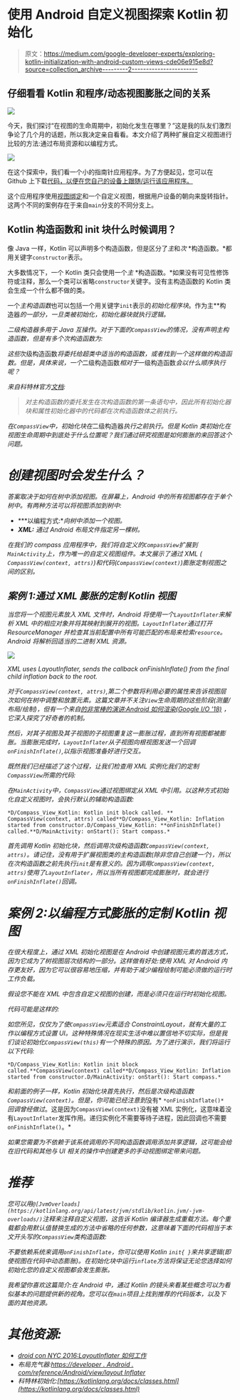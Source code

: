 # 使用 Android 自定义视图探索 Kotlin 初始化

> 原文：<https://medium.com/google-developer-experts/exploring-kotlin-initialization-with-android-custom-views-cde06e915e8d?source=collection_archive---------2----------------------->

## 仔细看看 Kotlin 和程序/动态视图膨胀之间的关系

![](img/1311793a064e071e2c91d0dae8b65d79.png)

今天，我们探讨“在视图的生命周期中，初始化发生在哪里？”这是我的队友们激烈争论了几个月的话题，所以我决定亲自看看。本文介绍了两种扩展自定义视图进行比较的方法:通过布局资源和以编程方式。

![](img/2a163d6ba1b376abeabeeb9ec2926c3e.png)

在这个探索中，我们看一个小的指南针应用程序。为了方便起见，您可以在 Github 上下载[代码，以便在您自己的设备上跟随/运行该应用程序。](https://github.com/ahinchman1/Custom-View-Exploration-Compass)

这个应用程序使用[视图绑定](https://developer.android.com/topic/libraries/view-binding)和一个自定义视图，根据用户设备的朝向来旋转指针。这两个不同的案例存在于来自`main`分支的不同分支上。

## Kotlin 构造函数和 init 块什么时候调用？

像 Java 一样，Kotlin 可以声明多个构造函数，但是区分了*主*和*次* *构造函数。*都用关键字`constructor`表示。

大多数情况下，一个 Kotlin 类只会使用一个*主* *构造函数。*如果没有可见性修饰符或注释，那么一个类可以省略`constructor`关键字。没有主构造函数的 Kotlin 类会生成一个什么都不做的类。

一个*主构造函数*也可以包括一个用关键字`init`表示的*初始化程序块*。作为主**构造器*的一部分，一旦类被初始化，初始化器块就执行逻辑。*

**二级构造器*多用于 Java 互操作。对于下面的`CompassView`的情况，没有声明*主构造函数*，但是有多个*次构造函数*为:*

*这些*次级构造函数*将委托给超类中适当的构造函数，或者找到一个这样做的构造函数。但是，具体来说，一个*二级构造函数*相对于*一级构造函数*会以什么顺序执行呢？*

*来自科特林官方[文档](https://kotlinlang.org/docs/classes.html#secondary-constructors):*

> *对主构造函数的委托发生在次构造函数的第一条语句中，因此所有初始化器块和属性初始化器中的代码都在次构造函数体之前执行。*

*在`CompassView`中，*初始化块*在*二级构造器*执行之前执行。但是 Kotlin 类初始化在视图生命周期中到底处于什么位置呢？我们通过研究视图是如何膨胀的来回答这个问题。*

# *创建视图时会发生什么？*

*答案取决于如何在树中添加视图。在屏幕上，Android 中的所有视图都存在于单个树中。有两种方法可以将视图添加到树中:*

*   ***以编程方式:**向树中添加一个视图。*
*   ***XML:** 通过 Android 布局文件指定另一棵树。*

*在我们的 compass 应用程序中，我们将自定义的`CompassView`扩展到`MainActivity`上，作为唯一的自定义视图组件。本文展示了通过 XML ( `CompassView(context, attrs)`)和代码(`CompassView(context)`)膨胀定制视图之间的区别。*

## *案例 1:通过 XML 膨胀的定制 Kotlin 视图*

*当您将一个视图元素放入 XML 文件时，Android 将使用一个`LayoutInflater`来解析 XML 中的相应对象并将其映射到展开的视图。`LayoutInflater`通过打开 ResourceManager 并检查其当前配置中所有可能匹配的布局来检索`resource`。Android 将解析回适当的二进制 XML 资源。*

*![](img/28f6939fd9a4608347d024eec53280fb.png)*

*XML uses LayoutInflater, sends the callback onFinishInflate() from the final child inflation back to the root.*

*对于`CompassView(context, attrs)`,第二个参数将利用必要的属性来告诉视图层次如何在树中调整和放置元素。这篇文章并不关注`View`生命周期的这些阶段(测量/布局/绘制)，但有一个来自[的非常棒的演讲:Android 如何渲染(Google I/O '18)](https://www.youtube.com/watch?v=zdQRIYOST64&ab_channel=AndroidDevelopers) ，它深入探究了好奇者的机制。*

*然后，对其子视图及其子视图的子视图重复这一膨胀过程，直到所有视图都被膨胀。当膨胀完成时，`LayoutInflater`从子视图向根视图发送一个回调`onFinishInflate()`,以指示视图准备好进行交互。*

*既然我们已经描述了这个过程，让我们检查用 XML 实例化我们的定制`CompassView`所需的代码:*

*在`MainActivity`中，`CompassView`通过视图绑定从 XML 中引用。以这种方式初始化自定义视图时，会执行默认的辅助构造函数:*

```
*D/Compass_View_Kotlin: Kotlin init block called. **   CompassView(context, attrs) called**D/Compass_View_Kotlin: Inflation started from constructor.D/Compass_View_Kotlin: **onFinishInflate() called.**D/MainActivity: onStart(): Start compass.*
```

*首先调用 Kotlin 初始化块，*然后*调用次级构造函数`CompassView(context, attrs)`。请记住，没有用于扩展视图类的主构造函数(除非您自己创建一个)，所以在次构造函数之前先执行`init`是有意义的。因为调用`CompassView(context, attrs)`使用了`LayoutInflater`，所以当所有视图都完成膨胀时，就会进行`onFinishInflate()`回调。*

# *案例 2:以编程方式膨胀的定制 Kotlin 视图*

*在很大程度上，通过 XML 初始化视图是在 Android 中创建视图元素的首选方式，因为它成为了树视图层次结构的一部分。这样做有好处:使用 XML 对 Android 内存更友好，因为它可以很容易地压缩，并有助于减少编程绘制可能必须做的运行时工作负载。*

*假设您不能在 XML 中包含自定义视图的创建，而是必须只在运行时初始化视图。*

*代码可能是这样的:*

*如您所见，仅仅为了使`CompassView`元素适合 ConstraintLayout，就有大量的工作以编程方式设置 UI。这种特殊情况在现实生活中难以置信地不切实际，但是我们谈论初始化`CompassView(this)`有一个特殊的原因。为了进行演示，我们将运行以下代码:*

```
*D/Compass_View_Kotlin: Kotlin init block called.**CompassView(context) called**D/Compass_View_Kotlin: Inflation started from constructor.D/MainActivity: onStart(): Start compass.*
```

*和前面的例子一样，Kotlin 初始化块首先执行，然后是次级构造函数`CompassView(context)`。但是，你可能已经注意到*没有* `*onFinishInflate()*` *回调曾经做过*。这是因为`CompassView(context)`没有被 XML 实例化，这意味着没有`LayoutInflater`发挥作用。递归实例化不需要等待子进程，因此回调也不需要`onFinishInflate()`。*

*如果您需要为不依赖于该系统调用的不同构造函数调用添加共享逻辑，这可能会给在旧代码和其他与 UI 相关的操作中创建更多的手动视图绑定带来问题。*

# ***推荐***

*您可以用`@[JvmOverloads](https://kotlinlang.org/api/latest/jvm/stdlib/kotlin.jvm/-jvm-overloads/)`注释来注释自定义视图，这告诉 Kotlin 编译器生成重载方法。每个重载都会用默认值替换生成的方法中省略的任何参数，这意味着下面的代码相当于本文开头写的`CompassView`类构造函数:*

*不要依赖系统来调用`onFinishInflate`，你可以使用 Kotlin `init{ }`来共享逻辑(即使视图在代码中动态膨胀)。在初始化块中运行`inflate`方法将保证无论您选择如何初始化您的自定义视图都会发生膨胀。*

*我希望你喜欢这篇简介:在 Android 中，通过 Kotlin 的镜头来看某些概念可以为看似基本的问题提供新的视角。您可以在`main`项目上找到推荐的代码版本，以及下面的其他资源。*

# *其他资源:*

*   *[droid con NYC 2016:LayoutInflater 如何工作](https://www.youtube.com/watch?v=Y06wmVIFlsw&ab_channel=Touchlab)*
*   *布局充气器:[https://developer . Android . com/reference/Android/view/layout Inflater](https://developer.android.com/reference/android/view/LayoutInflater)*
*   *科特林初始化:[https://kotlinlang.org/docs/classes.html](https://kotlinlang.org/docs/classes.html)*